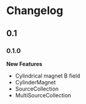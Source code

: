 # Changelog
## 0.1
### 0.1.0
**New Features**
- Cylindrical magnet B field
- CylinderMagnet
- SourceCollection
- MultiSourceCollection